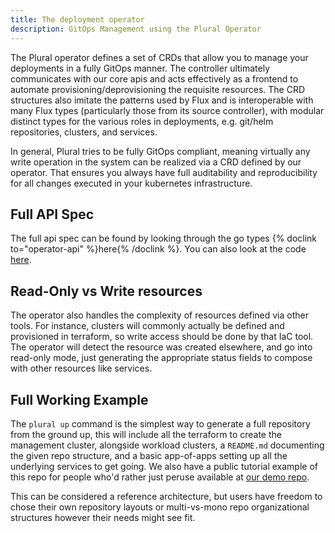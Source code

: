 ```yaml
---
title: The deployment operator
description: GitOps Management using the Plural Operator
---
```


The Plural operator defines a set of CRDs that allow you to manage your deployments in a fully GitOps manner. The controller ultimately communicates with our core apis and acts effectively as a frontend to automate provisioning/deprovisioning the requisite resources. The CRD structures also imitate the patterns used by Flux and is interoperable with many Flux types (particularly those from its source controller), with modular distinct types for the various roles in deployments, e.g. git/helm repositories, clusters, and services.

In general, Plural tries to be fully GitOps compliant, meaning virtually any write operation in the system can be realized via a CRD defined by our operator.  That ensures you always have full auditability and reproducibility for all changes executed in your kubernetes infrastructure.

## Full API Spec

The full api spec can be found by looking through the go types {% doclink to="operator-api" %}here{% /doclink %}.  You can also look at the code [here](https://github.com/pluralsh/console/tree/master/go/controller/api/v1alpha1).

## Read-Only vs Write resources

The operator also handles the complexity of resources defined via other tools. For instance, clusters will commonly actually be defined and provisioned in terraform, so write access should be done by that IaC tool. The operator will detect the resource was created elsewhere, and go into read-only mode, just generating the appropriate status fields to compose with other resources like services.

## Full Working Example

The `plural up` command is the simplest way to generate a full repository from the ground up, this will include all the terraform to create the management cluster, alongside workload clusters, a `README.md` documenting the given repo structure, and a basic app-of-apps setting up all the underlying services to get going. We also have a public tutorial example of this repo for people who'd rather just peruse available at [our demo repo](https://github.com/pluralsh/plural-up-demo).

This can be considered a reference architecture, but users have freedom to chose their own repository layouts or multi-vs-mono repo organizational structures however their needs might see fit.

